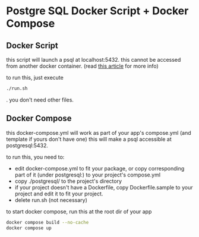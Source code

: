 # Postgre SQL Docker Script + Docker Compose

## Docker Script

this script will launch a psql at localhost:5432.
this cannot be accessed from another docker container. 
(read [this article](https://zenn.dev/gladevise/articles/access-localhost-from-docker-container#failed-to-connect-to-host.docker.internal-port-xxxx-after-0-ms%3A-connection-refused) for more info)

to run this, just execute
```sh
./run.sh
```
. you don't need other files.

## Docker Compose

this docker-compose.yml will work as part of your app's compose.yml (and template if yours don't have one)
this will make a psql accessible at postgresql:5432.

to run this, you need to:
- edit docker-compose.yml to fit your package,
    or copy corresponding part of it (under postgresql:) to your project's compose.yml
- copy ./postgresql/ to the project's directory
- if your project doesn't have a Dockerfile, copy Dockerfile.sample to your project and edit it to fit your project.
- delete run.sh (not necessary)

to start docker compose, run this at the root dir of your app
```sh
docker compose build --no-cache
docker compose up
```

